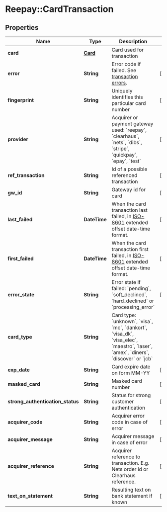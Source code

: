 # Reepay::CardTransaction

## Properties
Name | Type | Description | Notes
------------ | ------------- | ------------- | -------------
**card** | [**Card**](Card.md) | Card used for transaction | 
**error** | **String** | Error code if failed. See [transaction errors](https://docs.reepay.com/api/#transaction-errors). | [optional] 
**fingerprint** | **String** | Uniquely identifies this particular card number | [optional] 
**provider** | **String** | Acquirer or payment gateway used: &#x60;reepay&#x60;, &#x60;clearhaus&#x60;, &#x60;nets&#x60;, &#x60;dibs&#x60;, &#x60;stripe&#x60;, &#x60;quickpay&#x60;, &#x60;epay&#x60;, &#x60;test&#x60; | [optional] 
**ref_transaction** | **String** | Id of a possible referenced transaction | [optional] 
**gw_id** | **String** | Gateway id for card | [optional] 
**last_failed** | **DateTime** | When the card transaction last failed, in [ISO-8601](http://en.wikipedia.org/wiki/ISO_8601) extended offset date-time format. | [optional] 
**first_failed** | **DateTime** | When the card transaction first failed, in [ISO-8601](http://en.wikipedia.org/wiki/ISO_8601) extended offset date-time format. | [optional] 
**error_state** | **String** | Error state if failed: &#x60;pending&#x60;, &#x60;soft_declined&#x60;, &#x60;hard_declined&#x60; or &#x60;processing_error&#x60; | [optional] 
**card_type** | **String** | Card type: &#x60;unknown&#x60;, &#x60;visa&#x60;, &#x60;mc&#x60;, &#x60;dankort&#x60;, &#x60;visa_dk&#x60;, &#x60;visa_elec&#x60;, &#x60;maestro&#x60;, &#x60;laser&#x60;, &#x60;amex&#x60;, &#x60;diners&#x60;, &#x60;discover&#x60; or &#x60;jcb&#x60; | 
**exp_date** | **String** | Card expire date on form MM-YY  | [optional] 
**masked_card** | **String** | Masked card number | [optional] 
**strong_authentication_status** | **String** | Status for strong customer authentication | [optional] 
**acquirer_code** | **String** | Acquirer error code in case of error | [optional] 
**acquirer_message** | **String** | Acquirer message in case of error | [optional] 
**acquirer_reference** | **String** | Acquirer reference to transaction. E.g. Nets order id or Clearhaus reference. | [optional] 
**text_on_statement** | **String** | Resulting text on bank statement if known | [optional] 


